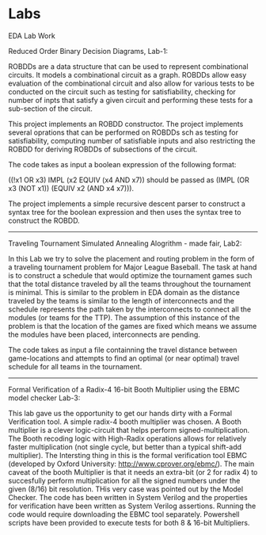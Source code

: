 # Labs

EDA Lab Work

Reduced Order Binary Decision Diagrams, Lab-1:

ROBDDs are a data structure that can be used to represent combinational circuits. It models a combinational circuit as a graph. 
ROBDDs allow easy evaluation of the combinational circuit and also allow for various tests to be conducted on the circuit such
as testing for satisfiability, checking for number of inpts that satisfy a given circuit and performing these tests for a 
sub-section of the circuit. 

This project implements an ROBDD constructor. The project implements several oprations that can be performed on ROBDDs sch as 
testing for satisfiability, computing number of satisfiable inputs and also restricting the ROBDD for deriving ROBDDs of 
subsections of the circuit.

The code takes as input a boolean expression of the following format:

((!x1 OR x3) IMPL (x2 EQUIV  (x4 AND x7)) should be passed as (IMPL (OR x3 (NOT x1)) (EQUIV x2 (AND x4 x7))).

The project implements a simple recursive descent parser to construct a syntax tree for the boolean expression and then uses 
the syntax tree to construct the ROBDD.


*******************************************************************************************************************************

Traveling Tournament Simulated Annealing Alogrithm - made fair, Lab2:

In this Lab we try to solve the placement and routing problem in
the form of a traveling tournament problem for Major League Baseball. The task at hand is to construct a schedule that would
optimize the tournament games such that the total distance traveled by all the teams throughout the tournament is minimal. 
This is similar to the problem in EDA domain as the distance traveled by the teams is similar to the length of interconnects 
and the schedule represents the path taken by the interconnects to connect all the modules (or teams for the TTP). 
The assumption of this instance of the problem is that the location of the games are fixed which means we assume the modules 
have been placed, interconnects are pending.

The code takes as input a file containning the travel distance between game-locations and attempts to find an optimal 
(or near optimal) travel schedule for all teams in the tournament.

********************************************************************************************************************************
Formal Verification of a Radix-4 16-bit Booth Multiplier using the EBMC model checker Lab-3:

This lab gave us the opportunity to get our hands dirty with a Formal Verification tool. A simple radix-4 booth multiplier was chosen. A Booth multiplier is a clever logic-circuit that helps perform signed-multiplication. The Booth recoding logic with High-Radix operations allows for relatively faster multiplication (not single cycle, but better than a typical shift-add multiplier). The Intersting thing in this is the formal verification tool EBMC (developed by Oxford University: http://www.cprover.org/ebmc/). The main caveat of the booth Multiplier is that it needs an extra-bit (or 2 for radix 4) to succesfully perform multiplication for all the signed numbers under the given (8/16) bit resolution. THis very case was pointed out by the Model Checker. The code has been written in System Verilog and the properties for verification have been written as System Verilog assertions. Running the code would require downloading the EBMC tool separately. Powershell scripts have been provided to execute tests for both 8 & 16-bit Multipliers.
